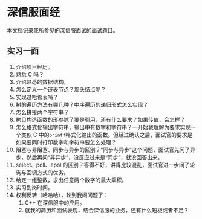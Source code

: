 # 深信服面经

本文档记录我所参见的深信服面试的面试题目。

## 实习一面

1. 介绍项目经历。
2. 熟悉 C 吗？
3. 介绍熟悉的数据结构。
4. 怎么定义一个链表节点？那头结点呢？
5. 实现过哈希表吗？
6. 树的遍历方法有哪几种？中序遍历的递归形式怎么实现？
7. 怎么拼接两个字符串？
8. 拷贝构造函数的形参除了要是引用，还有什么要求？如果传值，会怎样？
9. 怎么格式化输出字符串，输出中有数字和字符串？一开始我理解为要求实现一个类似 C 中的`printf`格式化输出的函数。但经过确认之后，面试官的要求是如果要同时打印数字和字符串要怎么处理？
10. 阻塞与非阻塞、同步与异步的区别？“同步与异步”这个问题，面试官先问了异步，然后再问“非异步”，没反应过来是“同步”，就没回答出来。
11. select、poll、epoll的区别？答得不好，讲得比较混乱，面试官进一步问了轮询与回调方式的优劣。
12. 给定一组整数，求出任意两个数字的最大乘积。
13. 实习到岗时间。
14. 权利反转（哈哈哈），轮到我问问题了：
    1. C++ 在深信服中的应用。
    2. 就我的简历和面试表现，结合深信服的业务，还有什么短板或者不足？